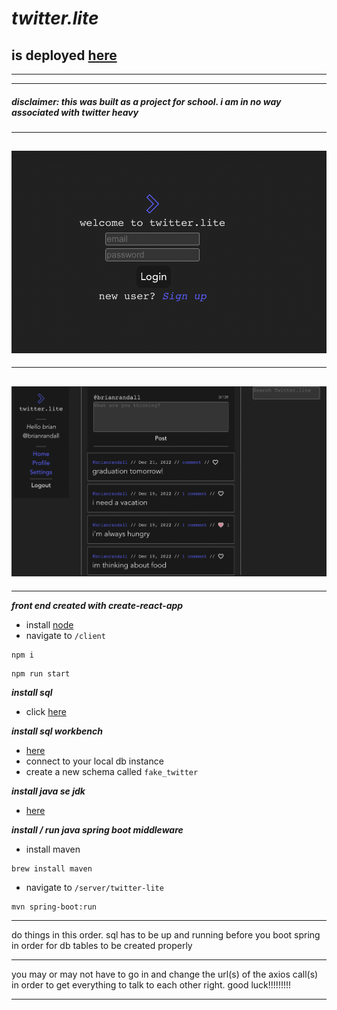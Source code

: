 # _twitter.lite_ #
is deployed [here](http://13.57.238.142/)
---
----

---
##### **_disclaimer: this was built as a project for school. i am in no way associated with twitter heavy_** #####

---

![login](readme_img/login.png)
----
----
![home](readme_img/home.png)
----
----

**_front end created with create-react-app_**


- install [node](https://nodejs.org/en/download/)
- navigate to ```/client```

```
npm i
```

```
npm run start
```

**_install sql_**

- click [here](https://dev.mysql.com/downloads/mysql/)

**_install sql workbench_**

- [here](https://dev.mysql.com/downloads/workbench/)
- connect to your local db instance
- create a new schema called ```fake_twitter```

**_install java se jdk_**

- [here](https://www.oracle.com/java/technologies/downloads/)

**_install / run java spring boot middleware_**

- install maven

```
brew install maven
```

- navigate to ```/server/twitter-lite```

```
mvn spring-boot:run
```
 
***

do things in this order. sql has to be up and running before you boot spring in order for db tables to be created properly

***

you may or may not have to go in and change the url(s) of the axios call(s) in order to get everything to talk to each other right. good luck!!!!!!!!!

***
